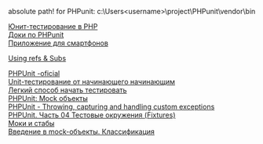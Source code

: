 absolute path! for PHPunit: c:\Users\<username>\project\PHPunit\vendor\bin <br/>

<a href="http://habrahabr.ru/post/56289/">Юнит-тестирование в PHP</a><br/>
<a href="http://phpunit-doc.verber.kh.ua/3.7/ru/automating-tests.html">Доки по PHPunit</a><br/>
<a href="https://play.google.com/store/apps/details?id=com.carrotpop.www.smth&hl=en">Приложение для смартфонов</a><br/>

<a href="http://www.softwaretestingmagazine.com/knowledge/using-mocks-and-stubs-in-phpunit/">Using refs & Subs</a><br/>

<a href="http://phpunit.de/">PHPUnit -oficial</a><br/>
<a href="http://habrahabr.ru/post/138350/">Unit-тестирование от начинающего начинающим</a><br/>
<a href="http://habrahabr.ru/post/138223/">Легкий способ начать тестировать</a><br/>
<a href="http://habrahabr.ru/post/140217/">PHPUnit: Mock объекты</a><br/>
<a href="http://stackoverflow.com/questions/15072964/phpunit-throwing-capturing-and-handling-custom-exceptions">PHPUnit - Throwing, capturing and handling custom exceptions</a><br/>
<a href="http://habrahabr.ru/post/89581/">PHPUnit. Часть 04 Тестовые окружения (Fixtures)</a><br/>
<a href="http://habrahabr.ru/post/134836/">Моки и стабы</a><br/>
<a href="http://merle-amber.blogspot.ru/2008/09/mock.html">Введение в mock-объекты. Классификация</a><br/>
